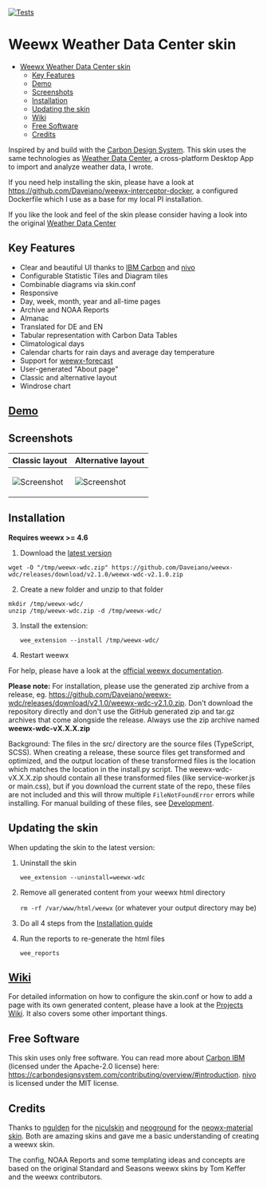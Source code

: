 [![Tests](https://github.com/Daveiano/weewx-wdc/actions/workflows/test.yml/badge.svg)](https://github.com/Daveiano/weewx-wdc/actions/workflows/test.yml)

# Weewx Weather Data Center skin

- [Weewx Weather Data Center skin](#weewx-weather-data-center-skin)
  - [Key Features](#key-features)
  - [Demo](#demo)
  - [Screenshots](#screenshots)
  - [Installation](#installation)
  - [Updating the skin](#updating-the-skin)
  - [Wiki](#wiki)
  - [Free Software](#free-software)
  - [Credits](#credits)

Inspired by and build with the [Carbon Design System](https://carbondesignsystem.com/). This skin uses the same technologies as [Weather Data Center](https://github.com/Daveiano/weather-data-center), a cross-platform Desktop App to import and analyze weather data, I wrote.

If you need help installing the skin, please have a look at https://github.com/Daveiano/weewx-interceptor-docker, a configured Dockerfile
which I use as a base for my local PI installation.

If you like the look and feel of the skin please consider having a look into the original [Weather Data Center](https://daveiano.github.io/weather-data-center/)

## Key Features

- Clear and beautiful UI thanks to [IBM Carbon](https://carbondesignsystem.com/) and [nivo](https://nivo.rocks/)
- Configurable Statistic Tiles and Diagram tiles
- Combinable diagrams via skin.conf
- Responsive
- Day, week, month, year and all-time pages
- Archive and NOAA Reports
- Almanac
- Translated for DE and EN
- Tabular representation with Carbon Data Tables
- Climatological days
- Calendar charts for rain days and average day temperature
- Support for [weewx-forecast](https://github.com/chaunceygardiner/weewx-forecast)
- User-generated "About page"
- Classic and alternative layout
- Windrose chart

## [Demo](https://www.weewx-hbt.de)

## Screenshots

<table>
    <thead>
        <tr>
            <th>Classic layout</th>
            <th>Alternative layout</th>
        </tr>
    </thead>
    <tbody>
        <tr>
            <td valign="top">

![Screenshot](https://public-images-social.s3.eu-west-1.amazonaws.com/weewx-wdc-classic-01.png)</td>

<td valign="top">

![Screenshot](https://public-images-social.s3.eu-west-1.amazonaws.com/weewx-wdc-01.png)</td>

</tr>
</tbody>
</table>

## Installation

**Requires weewx >= 4.6**

1. Download the [latest version](https://github.com/Daveiano/weewx-wdc/releases)

```
wget -O "/tmp/weewx-wdc.zip" https://github.com/Daveiano/weewx-wdc/releases/download/v2.1.0/weewx-wdc-v2.1.0.zip
```

2. Create a new folder and unzip to that folder

```
mkdir /tmp/weewx-wdc/
unzip /tmp/weewx-wdc.zip -d /tmp/weewx-wdc/
```

3. Install the extension:

   `wee_extension --install /tmp/weewx-wdc/`

4. Restart weewx

For help, please have a look at the [official weewx documentation](https://weewx.com/docs/utilities.htm#wee_extension_utility).

**Please note:** For installation, please use the generated zip archive from a release, eg. https://github.com/Daveiano/weewx-wdc/releases/download/v2.1.0/weewx-wdc-v2.1.0.zip.
Don't download the repository directly and don't use the GitHub generated zip and tar.gz archives that come alongside the release. Always use the zip archive named **weewx-wdc-vX.X.X.zip**

Background: The files in the src/ directory are the source files (TypeScript, SCSS). When creating a release, these source files get transformed and optimized, and the output location of these transformed files is the location which matches the location in the install.py script. The weewx-wdc-vX.X.X.zip should contain all these transformed files (like service-worker.js or main.css), but if you download the current state of the repo, these files are not included and this will throw multiple `FileNotFoundError` errors while installing. For manual building of these files, see [Development](#development).

## Updating the skin

When updating the skin to the latest version:

1. Uninstall the skin

   `wee_extension --uninstall=weewx-wdc`

2. Remove all generated content from your weewx html directory

   `rm -rf /var/www/html/weewx` (or whatever your output directory may be)

3. Do all 4 steps from the [Installation guide](#installation)
4. Run the reports to re-generate the html files

   `wee_reports`

## [Wiki](https://github.com/Daveiano/weewx-wdc/wiki)

For detailed information on how to configure the skin.conf or how to add a page with its own generated content, please have a look at the [Projects Wiki](https://github.com/Daveiano/weewx-wdc/wiki). It also covers some other important things.

## Free Software

This skin uses only free software. You can read more about [Carbon IBM](https://github.com/carbon-design-system/carbon) (licensed under the Apache-2.0 license) here: https://carbondesignsystem.com/contributing/overview/#introduction. [nivo](https://github.com/plouc/nivo) is licensed under the MIT license.

## Credits

Thanks to [ngulden](https://github.com/ngulden) for the [niculskin](https://github.com/ngulden/niculskin) and
[neoground](https://github.com/neoground) for the [neowx-material skin](https://github.com/neoground/neowx-material). Both are amazing skins and gave me a basic understanding of creating a weewx skin.

The config, NOAA Reports and some templating ideas and concepts are based on the original Standard and Seasons
weewx skins by Tom Keffer and the weewx contributors.
